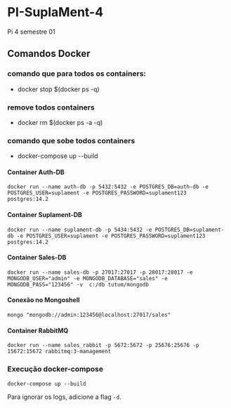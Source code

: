 # PI-SuplaMent-4
Pi 4 semestre 01


## Comandos Docker

### comando que para todos os containers: 

- docker stop $(docker ps -q)

### remove todos containers
- docker rm $(docker ps -a -q)

### comando que sobe todos containers 

- docker-compose up --build


#### Container Auth-DB

`docker run --name auth-db -p 5432:5432 -e POSTGRES_DB=auth-db -e POSTGRES_USER=suplament -e POSTGRES_PASSWORD=suplament123 postgres:14.2`

#### Container Suplament-DB

`docker run --name suplament-db -p 5434:5432 -e POSTGRES_DB=suplament-db -e POSTGRES_USER=suplament -e POSTGRES_PASSWORD=suplament123 postgres:14.2`

#### Container Sales-DB

`docker run --name sales-db -p 27017:27017 -p 28017:28017 -e MONGODB_USER="admin" -e MONGODB_DATABASE="sales" -e MONGODB_PASS="123456" -v  c:/db tutum/mongodb`

#### Conexão no Mongoshell

`mongo "mongodb://admin:123456@localhost:27017/sales"`

#### Container RabbitMQ

`docker run --name sales_rabbit -p 5672:5672 -p 25676:25676 -p 15672:15672 rabbitmq:3-management`

### Execução docker-compose

`docker-compose up --build`

Para ignorar os logs, adicione a flag `-d`.
